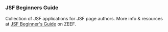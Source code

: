 ### JSF Beginners Guide
Collection of JSF applications for JSF page authors. More info & resources at <a href="https://jsf-beginners-guide.zeef.com/constantin.marian.alin" target="_blank">JSF Beginner's Guide</a> on ZEEF.
